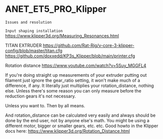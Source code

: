 # ANET_ET5_PRO_Klipper

```Issues and resolution```



```Input shaping installation```
https://www.klipper3d.org/Measuring_Resonances.html


TITAN EXTRUDER
https://github.com/Rat-Rig/v-core-3-klipper-config/blob/master/titan.cfg
https://github.com/doxxedd/KP3s_Klipper/blob/main/printer.cfg

Rotation distance
https://www.youtube.com/watch?v=5Suy_MGGFL4

If you're doing straight up measurements of your extruder putting out filament just ignore the gear_ratio setting, it won't make much of a difference, if any. It literally just multiplies your rotation_distance, nothing else. Unless there's some reason you can only measure before the reduction gears it's not necessary.

Unless you want to. Then by all means.

And rotation_distance can be calculated very easily and always should be done by the end user, not by anyone else's math. You might be using a different motor, bigger or smaller gears, etc. etc. Good howto in the Klipper docs here: https://www.klipper3d.org/Rotation_Distance.html



